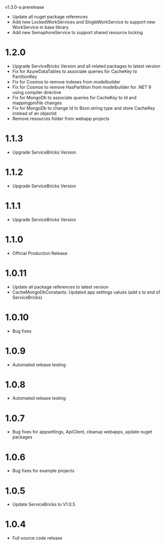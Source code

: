v1.3.0-a prerelease
- Update all nuget package references
- Add new LockedWorkServices and SingleWorkService to support new WorkService in base library
- Add new SemaphoreService to support shared resource locking

# 1.2.0
- Upgrade ServiceBricks Version and all related packages to latest version
- Fix for AzureDataTables to associate queries for CacheKey to PartitionKey
- Fix for Cosmos to remove indexes from modelbuilder
- Fix for Cosmos to remove HasPartition from modelbuilder for .NET 9 using compiler directive
- Fix for MongoDb to associate queries for CacheKey to Id and mappingprofile changes
- Fix for MongoDb to change Id to Bson.string type and store CacheKey instead of an objectid
- Remove resources folder from webapp projects

# 1.1.3
- Upgrade ServiceBricks Version

# 1.1.2
- Upgrade ServiceBricks Version

# 1.1.1
- Upgrade ServiceBricks Version

# 1.1.0
- Official Production Release

# 1.0.11
- Update all package references to latest version
- CacheMongoDbConstants: Updated app settings values (add s to end of ServiceBricks)

# 1.0.10
- Bug fixes

# 1.0.9
- Automated release testing

# 1.0.8
- Automated release testing

# 1.0.7
- Bug fixes for appsettings, ApiClient, cleanup webapps, update nuget packages

# 1.0.6
- Bug fixes for example projects

# 1.0.5
- Update ServiceBricks to V1.0.5

# 1.0.4
- Full source code release

